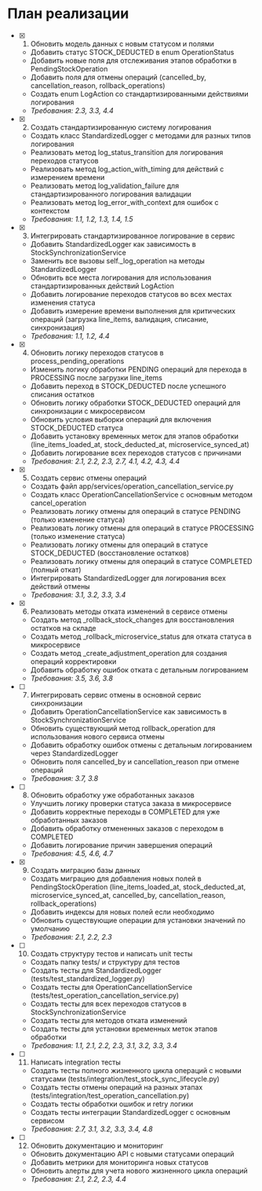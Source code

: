 # План реализации

- [x] 1. Обновить модель данных с новым статусом и полями
  - Добавить статус STOCK_DEDUCTED в enum OperationStatus
  - Добавить новые поля для отслеживания этапов обработки в PendingStockOperation
  - Добавить поля для отмены операций (cancelled_by, cancellation_reason, rollback_operations)
  - Создать enum LogAction со стандартизированными действиями логирования
  - _Требования: 2.3, 3.3, 4.4_

- [x] 2. Создать стандартизированную систему логирования
  - Создать класс StandardizedLogger с методами для разных типов логирования
  - Реализовать метод log_status_transition для логирования переходов статусов
  - Реализовать метод log_action_with_timing для действий с измерением времени
  - Реализовать метод log_validation_failure для стандартизированного логирования валидации
  - Реализовать метод log_error_with_context для ошибок с контекстом
  - _Требования: 1.1, 1.2, 1.3, 1.4, 1.5_

- [x] 3. Интегрировать стандартизированное логирование в сервис
  - Добавить StandardizedLogger как зависимость в StockSynchronizationService
  - Заменить все вызовы self._log_operation на методы StandardizedLogger
  - Обновить все места логирования для использования стандартизированных действий LogAction
  - Добавить логирование переходов статусов во всех местах изменения статуса
  - Добавить измерение времени выполнения для критических операций (загрузка line_items, валидация, списание, синхронизация)
  - _Требования: 1.1, 1.2, 4.4_

- [x] 4. Обновить логику переходов статусов в process_pending_operations
  - Изменить логику обработки PENDING операций для перехода в PROCESSING после загрузки line_items
  - Добавить переход в STOCK_DEDUCTED после успешного списания остатков
  - Обновить логику обработки STOCK_DEDUCTED операций для синхронизации с микросервисом
  - Обновить условия выборки операций для включения STOCK_DEDUCTED статуса
  - Добавить установку временных меток для этапов обработки (line_items_loaded_at, stock_deducted_at, microservice_synced_at)
  - Добавить логирование всех переходов статусов с причинами
  - _Требования: 2.1, 2.2, 2.3, 2.7, 4.1, 4.2, 4.3, 4.4_

- [x] 5. Создать сервис отмены операций
  - Создать файл app/services/operation_cancellation_service.py
  - Создать класс OperationCancellationService с основным методом cancel_operation
  - Реализовать логику отмены для операций в статусе PENDING (только изменение статуса)
  - Реализовать логику отмены для операций в статусе PROCESSING (только изменение статуса)
  - Реализовать логику отмены для операций в статусе STOCK_DEDUCTED (восстановление остатков)
  - Реализовать логику отмены для операций в статусе COMPLETED (полный откат)
  - Интегрировать StandardizedLogger для логирования всех действий отмены
  - _Требования: 3.1, 3.2, 3.3, 3.4_

- [x] 6. Реализовать методы отката изменений в сервисе отмены
  - Создать метод _rollback_stock_changes для восстановления остатков на складе
  - Создать метод _rollback_microservice_status для отката статуса в микросервисе
  - Создать метод _create_adjustment_operation для создания операций корректировки
  - Добавить обработку ошибок отката с детальным логированием
  - _Требования: 3.5, 3.6, 3.8_

- [ ] 7. Интегрировать сервис отмены в основной сервис синхронизации
  - Добавить OperationCancellationService как зависимость в StockSynchronizationService
  - Обновить существующий метод rollback_operation для использования нового сервиса отмены
  - Добавить обработку ошибок отмены с детальным логированием через StandardizedLogger
  - Обновить поля cancelled_by и cancellation_reason при отмене операций
  - _Требования: 3.7, 3.8_

- [ ] 8. Обновить обработку уже обработанных заказов
  - Улучшить логику проверки статуса заказа в микросервисе
  - Добавить корректные переходы в COMPLETED для уже обработанных заказов
  - Добавить обработку отмененных заказов с переходом в COMPLETED
  - Добавить логирование причин завершения операций
  - _Требования: 4.5, 4.6, 4.7_

- [x] 9. Создать миграцию базы данных
  - Создать миграцию для добавления новых полей в PendingStockOperation (line_items_loaded_at, stock_deducted_at, microservice_synced_at, cancelled_by, cancellation_reason, rollback_operations)
  - Добавить индексы для новых полей если необходимо
  - Обновить существующие операции для установки значений по умолчанию
  - _Требования: 2.1, 2.2, 2.3_

- [ ] 10. Создать структуру тестов и написать unit тесты
  - Создать папку tests/ и структуру для тестов
  - Создать тесты для StandardizedLogger (tests/test_standardized_logger.py)
  - Создать тесты для OperationCancellationService (tests/test_operation_cancellation_service.py)
  - Создать тесты для всех переходов статусов в StockSynchronizationService
  - Создать тесты для методов отката изменений
  - Создать тесты для установки временных меток этапов обработки
  - _Требования: 1.1, 2.1, 2.2, 2.3, 3.1, 3.2, 3.3, 3.4_

- [ ] 11. Написать integration тесты
  - Создать тесты полного жизненного цикла операций с новыми статусами (tests/integration/test_stock_sync_lifecycle.py)
  - Создать тесты отмены операций на разных этапах (tests/integration/test_operation_cancellation.py)
  - Создать тесты обработки ошибок и retry логики
  - Создать тесты интеграции StandardizedLogger с основным сервисом
  - _Требования: 2.7, 3.1, 3.2, 3.3, 3.4, 4.8_

- [ ] 12. Обновить документацию и мониторинг
  - Обновить документацию API с новыми статусами операций
  - Добавить метрики для мониторинга новых статусов
  - Обновить алерты для учета нового жизненного цикла операций
  - _Требования: 2.1, 2.2, 2.3, 4.4_
